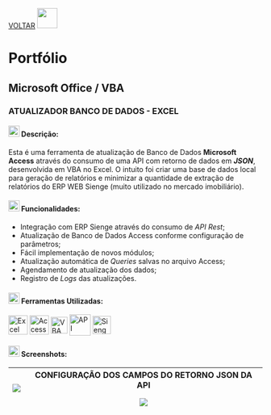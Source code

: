 <a href="javascript:history.back()">VOLTAR</a> <a href="https://github.com/daiangm"><img src="https://i.imgur.com/MfPMRE3.png" style="height: 40px" /></a>

# Portfólio

## Microsoft Office / VBA

###  ATUALIZADOR BANCO DE DADOS - EXCEL

#### <img height="22" src="https://upload.wikimedia.org/wikipedia/commons/thumb/2/25/Info_icon-72a7cf.svg/1200px-Info_icon-72a7cf.svg.png" /> **Descrição:**

Esta é uma ferramenta de atualização de Banco de Dados **Microsoft Access** através do consumo de uma API com retorno de dados em ***JSON***, desenvolvida em VBA no Excel.
O intuito foi criar uma base de dados local para geração de relatórios e minimizar a quantidade de extração de relatórios do ERP WEB Sienge (muito utilizado no mercado imobiliário).

#### <img height="22" src="https://i.imgur.com/dFI6KAY.png" /> **Funcionalidades:**

 - Integração com ERP Sienge através do consumo de *API Rest*;
 - Atualização de Banco de Dados Access conforme configuração de parâmetros;
 - Fácil implementação de novos módulos;
 - Atualização automática de *Queries* salvas no arquivo Access;
 - Agendamento de atualização dos dados;
 - Registro de *Logs* das atualizações.

#### <img height="22" src="https://aux.iconspalace.com/uploads/17947374941607781187.png" /> **Ferramentas Utilizadas:**

<div style="display: inline-block">
 <a href="#-ferramentas-utilizadas"><img align="center" height="38" title="Excel" alt="Excel" src="https://findicons.com/files/icons/2795/office_2013_hd/256/excel.png" /></a>
 <a href="#-ferramentas-utilizadas"><img align="center" height="38" title="Access" alt="Access" src="https://findicons.com/files/icons/2795/office_2013_hd/256/access.png"></a>
 <a href="#-ferramentas-utilizadas"><img align="center" height="33" title="VBA" alt="VBA" src="https://www.excelerateclasses.com/wp-content/uploads/2020/12/iconfinder_file-type-vba_4196094.png" /></a>
 <a href="#-ferramentas-utilizadas"><img align="center" height="42" title="API" alt="API" src="https://cdn.changelog.com/uploads/icons/topics/kJ/icon_large.png?v=63683332430" /></a>
 <a href="#-ferramentas-utilizadas"><img align="center" height="36" title="Sienge" alt="Sienge" src="https://psasistemas.com.br/wp-content/uploads/2017/05/Sienge.png" /></a>
</div></a>

#### <img height="22" title="Capturas de Tela" alt="Capturas de Tela" src="https://www.freeiconspng.com/uploads/no-image-icon-13.png" /> **Screenshots:**

|<img src="https://media4.giphy.com/media/gJDdffxl7HkqnSa0T0/giphy.gif?cid=790b761187289e98b631cef34dea86da524dc78e9172a233&rid=giphy.gif&ct=g" />|CONFIGURAÇÃO DOS CAMPOS DO RETORNO JSON DA API </p> <img src="https://i.imgur.com/ocignP6.jpg" />|
|---|---|

##### 
